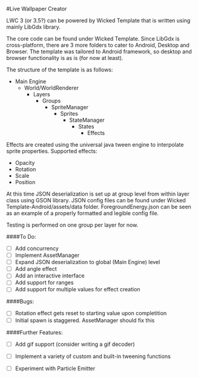 #Live Wallpaper Creator

LWC 3 (or 3.5?) can be powered by Wicked Template that is written using mainly LibGdx library.

The core code can be found under Wicked Template. Since LibGdx is cross-platform, there are 3 more folders to cater to Android,
Desktop and Browser. The template was tailored to Android framework, so desktop and browser functionality is as is (for now at least).

The structure of the template is as follows:

 - Main Engine
   - World/WorldRenderer
     - Layers
       - Groups
         - SpriteManager
           - Sprites
             - StateManager
               - States
                 - Effects

Effects are created using the universal java tween engine to interpolate sprite properties.
Supported effects:
- Opacity
- Rotation
- Scale
- Position

At this time JSON deserialization is set up at group level from within layer class using GSON library.
JSON config files can be found under Wicked Template-Android/assets/data folder.
ForegroundEnergy.json can be seen as an example of a properly formatted and legible config file.

Testing is performed on one group per layer for now.

####To Do:
- [ ] Add concurrency
- [ ] Implement AssetManager
- [ ] Expand JSON deserialization to global (Main Engine) level
- [ ] Add angle effect
- [ ] Add an interactive interface
- [ ] Add support for ranges
- [ ] Add support for multiple values for effect creation

####Bugs:
- [ ] Rotation effect gets reset to starting value upon completition
- [ ] Initial spawn is staggered. AssetManager should fix this

####Further Features:
- [ ] Add gif support (consider writing a gif decoder)
- [ ] Implement a variety of custom and built-in tweening functions
- [ ] Experiment with Particle Emitter

